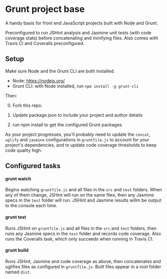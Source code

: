 # Grunt project base

A handy basis for front end JavaScript projects built with Node and Grunt.

Preconfigured to run JSHint analysis and Jasmine unit tests (with code coverage stats) before concatenating and minifying files. Also comes with Travis CI and Coveralls preconfigured.

## Setup

Make sure Node and the Grunt CLI are both installed.
- Node: https://nodejs.org/
- Grunt CLI: with Node installed, run `npm install -g grunt-cli`

Then:

0. Fork this repo.

0. Update package.json to include your project and author details

0. run npm install to get the configured Grunt packages.

As your project progresses, you'll probably need to update the `concat`, `uglify` and `jasmine` configurations in `gruntfile.js` to account for your project's dependencies, and to update code coverage thresholds to keep code quality high.

## Configured tasks

#### grunt watch

Begins watching `gruntfile.js` and all files in the `src` and `test` folders. When any of them change, JSHint will run on the same files, then any Jasmine specs in the `test` folder will run. JSHint and Jasmine results willm be output to the console each time.

#### grunt test

Runs JSHint on `gruntfile.js` and all files in the `src` and `test` folders, then runs any Jasmine specs in the `test` folder and records code coverage. Also runs the Coveralls task, which only succeeds when running in Travis CI.

#### grunt build

Runs JSHint, Jasmine and code coverage as above, then concatenates and uglifies files as configured in `gruntfile.js`. Built files appear in a root folder named `dist`.
